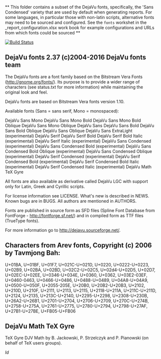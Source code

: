 ** This folder contains a subset of the DejaVu fonts, specifically, the 'Sans Condensed' variety that are used by default when generating reports.  For some languages, in particular those with non-latin scripts, alternative fonts may need to be sourced and configured.  See the `fonts` workshet in the _report_configuration.xlsx work book for example configurations and URLs from which fonts could be sourced **

[![Build Status](https://travis-ci.org/dejavu-fonts/dejavu-fonts.svg)](https://travis-ci.org/dejavu-fonts/dejavu-fonts)

DejaVu fonts 2.37 (c)2004-2016 DejaVu fonts team
------------------------------------------------

The DejaVu fonts are a font family based on the Bitstream Vera Fonts
(http://gnome.org/fonts/). Its purpose is to provide a wider range of
characters (see status.txt for more information) while maintaining the
original look and feel.

DejaVu fonts are based on Bitstream Vera fonts version 1.10.

Available fonts (Sans = sans serif, Mono = monospaced):

DejaVu Sans Mono
DejaVu Sans Mono Bold
DejaVu Sans Mono Bold Oblique
DejaVu Sans Mono Oblique
DejaVu Sans
DejaVu Sans Bold
DejaVu Sans Bold Oblique
DejaVu Sans Oblique
DejaVu Sans ExtraLight (experimental)
DejaVu Serif
DejaVu Serif Bold
DejaVu Serif Bold Italic (experimental)
DejaVu Serif Italic (experimental)
DejaVu Sans Condensed (experimental)
DejaVu Sans Condensed Bold (experimental)
DejaVu Sans Condensed Bold Oblique (experimental)
DejaVu Sans Condensed Oblique (experimental)
DejaVu Serif Condensed (experimental)
DejaVu Serif Condensed Bold (experimental)
DejaVu Serif Condensed Bold Italic (experimental)
DejaVu Serif Condensed Italic (experimental)
DejaVu Math TeX Gyre

All fonts are also available as derivative called DejaVu LGC with support
only for Latin, Greek and Cyrillic scripts.

For license information see LICENSE. What's new is described in NEWS. Known
bugs are in BUGS. All authors are mentioned in AUTHORS.

Fonts are published in source form as SFD files (Spline Font Database from
FontForge - http://fontforge.sf.net/) and in compiled form as TTF files
(TrueType fonts).

For more information go to http://dejavu.sourceforge.net/.

Characters from Arev fonts, Copyright (c) 2006 by Tavmjong Bah:
---------------------------
U+01BA, U+01BF, U+01F7, U+021C-U+021D, U+0220, U+0222-U+0223,
U+02B9, U+02BA, U+02BD, U+02C2-U+02C5, U+02d4-U+02D5,
U+02D7, U+02EC-U+02EE, U+0346-U+034E, U+0360, U+0362,
U+03E2-03EF, U+0460-0463, U+0466-U+0486, U+0488-U+0489, U+04A8-U+04A9,
U+0500-U+050F, U+2055-205E, U+20B0, U+20B2-U+20B3, U+2102, U+210D, U+210F,
U+2111, U+2113, U+2115, U+2118-U+211A, U+211C-U+211D, U+2124, U+2135,
U+213C-U+2140, U+2295-U+2298, U+2308-U+230B, U+26A2-U+26B1, U+2701-U+2704,
U+2706-U+2709, U+270C-U+274B, U+2758-U+275A, U+2761-U+2775, U+2780-U+2794,
U+2798-U+27AF, U+27B1-U+27BE, U+FB05-U+FB06

DejaVu Math TeX Gyre
--------------------
TeX Gyre DJV Math by B. Jackowski, P. Strzelczyk and P. Pianowski
(on behalf of TeX users groups).

$Id$
